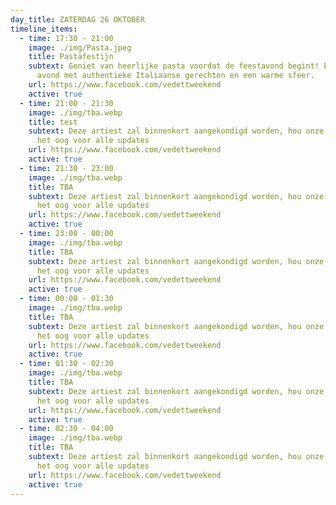 ```yaml
---
day_title: ZATERDAG 26 OKTOBER
timeline_items:
  - time: 17:30 - 21:00
    image: ./img/Pasta.jpeg
    title: Pastafestijn
    subtext: Geniet van heerlijke pasta voordat de feestavond begint! Een gezellige
      avond met authentieke Italiaanse gerechten en een warme sfeer.
    url: https://www.facebook.com/vedettweekend
    active: true
  - time: 21:00 - 21:30
    image: ./img/tba.webp
    title: test
    subtext: Deze artiest zal binnenkort aangekondigd worden, hou onze socials in
      het oog voor alle updates
    url: https://www.facebook.com/vedettweekend
    active: true
  - time: 21:30 - 23:00
    image: ./img/tba.webp
    title: TBA
    subtext: Deze artiest zal binnenkort aangekondigd worden, hou onze socials in
      het oog voor alle updates
    url: https://www.facebook.com/vedettweekend
    active: true
  - time: 23:00 - 00:00
    image: ./img/tba.webp
    title: TBA
    subtext: Deze artiest zal binnenkort aangekondigd worden, hou onze socials in
      het oog voor alle updates
    url: https://www.facebook.com/vedettweekend
    active: true
  - time: 00:00 - 01:30
    image: ./img/tba.webp
    title: TBA
    subtext: Deze artiest zal binnenkort aangekondigd worden, hou onze socials in
      het oog voor alle updates
    url: https://www.facebook.com/vedettweekend
    active: true
  - time: 01:30 - 02:30
    image: ./img/tba.webp
    title: TBA
    subtext: Deze artiest zal binnenkort aangekondigd worden, hou onze socials in
      het oog voor alle updates
    url: https://www.facebook.com/vedettweekend
    active: true
  - time: 02:30 - 04:00
    image: ./img/tba.webp
    title: TBA
    subtext: Deze artiest zal binnenkort aangekondigd worden, hou onze socials in
      het oog voor alle updates
    url: https://www.facebook.com/vedettweekend
    active: true
---
```

